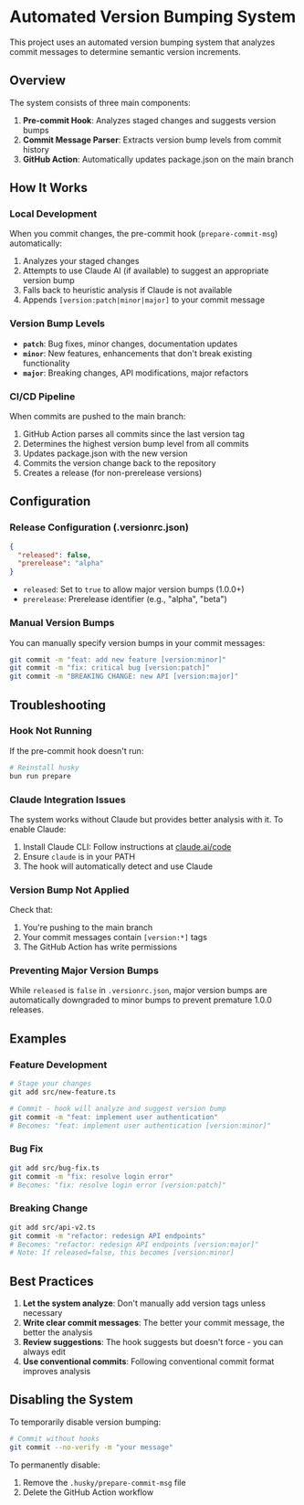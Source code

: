# Automated Version Bumping System

This project uses an automated version bumping system that analyzes commit messages to determine semantic version increments.

## Overview

The system consists of three main components:

1. **Pre-commit Hook**: Analyzes staged changes and suggests version bumps
2. **Commit Message Parser**: Extracts version bump levels from commit history
3. **GitHub Action**: Automatically updates package.json on the main branch

## How It Works

### Local Development

When you commit changes, the pre-commit hook (`prepare-commit-msg`) automatically:

1. Analyzes your staged changes
2. Attempts to use Claude AI (if available) to suggest an appropriate version bump
3. Falls back to heuristic analysis if Claude is not available
4. Appends `[version:patch|minor|major]` to your commit message

### Version Bump Levels

- **`patch`**: Bug fixes, minor changes, documentation updates
- **`minor`**: New features, enhancements that don't break existing functionality
- **`major`**: Breaking changes, API modifications, major refactors

### CI/CD Pipeline

When commits are pushed to the main branch:

1. GitHub Action parses all commits since the last version tag
2. Determines the highest version bump level from all commits
3. Updates package.json with the new version
4. Commits the version change back to the repository
5. Creates a release (for non-prerelease versions)

## Configuration

### Release Configuration (.versionrc.json)

```json
{
  "released": false,
  "prerelease": "alpha"
}
```

- `released`: Set to `true` to allow major version bumps (1.0.0+)
- `prerelease`: Prerelease identifier (e.g., "alpha", "beta")

### Manual Version Bumps

You can manually specify version bumps in your commit messages:

```bash
git commit -m "feat: add new feature [version:minor]"
git commit -m "fix: critical bug [version:patch]"
git commit -m "BREAKING CHANGE: new API [version:major]"
```

## Troubleshooting

### Hook Not Running

If the pre-commit hook doesn't run:

```bash
# Reinstall husky
bun run prepare
```

### Claude Integration Issues

The system works without Claude but provides better analysis with it. To enable Claude:

1. Install Claude CLI: Follow instructions at [claude.ai/code](https://claude.ai/code)
2. Ensure `claude` is in your PATH
3. The hook will automatically detect and use Claude

### Version Bump Not Applied

Check that:

1. You're pushing to the main branch
2. Your commit messages contain `[version:*]` tags
3. The GitHub Action has write permissions

### Preventing Major Version Bumps

While `released` is `false` in `.versionrc.json`, major version bumps are automatically downgraded to minor bumps to prevent premature 1.0.0 releases.

## Examples

### Feature Development

```bash
# Stage your changes
git add src/new-feature.ts

# Commit - hook will analyze and suggest version bump
git commit -m "feat: implement user authentication"
# Becomes: "feat: implement user authentication [version:minor]"
```

### Bug Fix

```bash
git add src/bug-fix.ts
git commit -m "fix: resolve login error"
# Becomes: "fix: resolve login error [version:patch]"
```

### Breaking Change

```bash
git add src/api-v2.ts
git commit -m "refactor: redesign API endpoints"
# Becomes: "refactor: redesign API endpoints [version:major]"
# Note: If released=false, this becomes [version:minor]
```

## Best Practices

1. **Let the system analyze**: Don't manually add version tags unless necessary
2. **Write clear commit messages**: The better your commit message, the better the analysis
3. **Review suggestions**: The hook suggests but doesn't force - you can always edit
4. **Use conventional commits**: Following conventional commit format improves analysis

## Disabling the System

To temporarily disable version bumping:

```bash
# Commit without hooks
git commit --no-verify -m "your message"
```

To permanently disable:

1. Remove the `.husky/prepare-commit-msg` file
2. Delete the GitHub Action workflow
